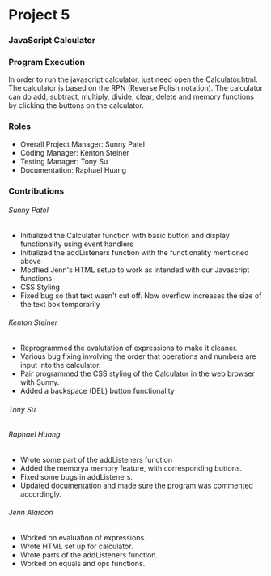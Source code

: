 # Project 5
### JavaScript Calculator

### Program Execution

In order to run the javascript calculator, just need open the Calculator.html. The calculator is based on the RPN (Reverse Polish notation). The calculator can do add, subtract, multiply, divide, clear, delete and memory functions by clicking the buttons on the calculator. 

### Roles
* Overall Project Manager: Sunny Patel
* Coding Manager: Kenton Steiner
* Testing Manager: Tony Su
* Documentation: Raphael Huang

### Contributions
###### Sunny Patel
- Initialized the Calculater function with basic button and display functionality using event handlers
- Initialized the addListeners function with the functionality mentioned above
- Modfied Jenn's HTML setup to work as intended with our Javascript functions
- CSS Styling
- Fixed bug so that text wasn't cut off. Now overflow increases the size of the text box temporarily
###### Kenton Steiner
- Reprogrammed the evalutation of expressions to make it cleaner.  
- Various bug fixing involving the order that operations and numbers are input into the calculator.  
- Pair programmed the CSS styling of the Calculator in the web browser with Sunny.  
- Added a backspace (DEL) button functionality
###### Tony Su
###### Raphael Huang
- Wrote some part of the addListeners function  
- Added the memorya memory feature, with corresponding buttons.
- Fixed some bugs in addListeners.
- Updated documentation and made sure the program was commented accordingly.
###### Jenn Alarcon
- Worked on evaluation of expressions.
- Wrote HTML set up for calculator. 
- Wrote parts of the addListeners function.
- Worked on equals and ops functions.

